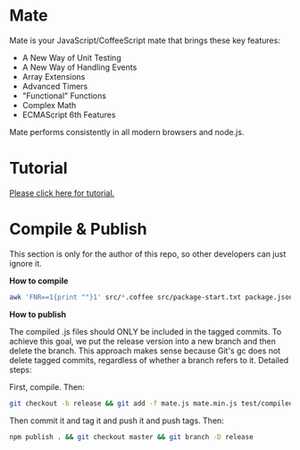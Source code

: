 Mate
====

Mate is your JavaScript/CoffeeScript mate that brings these key features:

- A New Way of Unit Testing
- A New Way of Handling Events
- Array Extensions
- Advanced Timers
- "Functional" Functions
- Complex Math
- ECMAScript 6th Features

Mate performs consistently in all modern browsers and node.js.

Tutorial
====

[Please click here for tutorial.](http://zhanzhenzhen.github.io/mate/)

Compile & Publish
====

This section is only for the author of this repo, so other developers can just ignore it.

**How to compile**

```bash
awk 'FNR==1{print ""}1' src/*.coffee src/package-start.txt package.json src/package-end.txt | node_modules/coffee-script/bin/coffee -cs > mate.js && node_modules/uglify-js/bin/uglifyjs mate.js -o mate.min.js -m --screw-ie8 --comments && awk 'FNR==1{print ""}1' test/*.coffee | node_modules/coffee-script/bin/coffee -cs > test/compiled.js && awk 'FNR==1{print ""}1' test-test/*.coffee | node_modules/coffee-script/bin/coffee -cs > test-test/compiled.js
```

**How to publish**

The compiled .js files should ONLY be included in the tagged commits. To achieve this goal, we put the release version into a new branch and then delete the branch. This approach makes sense because Git's gc does not delete tagged commits, regardless of whether a branch refers to it. Detailed steps:

First, compile. Then:

```bash
git checkout -b release && git add -f mate.js mate.min.js test/compiled.js test-test/compiled.js
```

Then commit it and tag it and push it and push tags. Then:

```bash
npm publish . && git checkout master && git branch -D release
```

